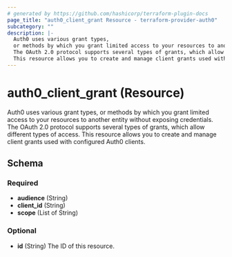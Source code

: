 ```yaml
---
# generated by https://github.com/hashicorp/terraform-plugin-docs
page_title: "auth0_client_grant Resource - terraform-provider-auth0"
subcategory: ""
description: |-
  Auth0 uses various grant types,
  or methods by which you grant limited access to your resources to another entity without exposing credentials.
  The OAuth 2.0 protocol supports several types of grants, which allow different types of access.
  This resource allows you to create and manage client grants used with configured Auth0 clients.
---
```


# auth0_client_grant (Resource)

Auth0 uses various grant types, 
or methods by which you grant limited access to your resources to another entity without exposing credentials. 
The OAuth 2.0 protocol supports several types of grants, which allow different types of access. 
This resource allows you to create and manage client grants used with configured Auth0 clients.



<!-- schema generated by tfplugindocs -->
## Schema

### Required

- **audience** (String)
- **client_id** (String)
- **scope** (List of String)

### Optional

- **id** (String) The ID of this resource.


